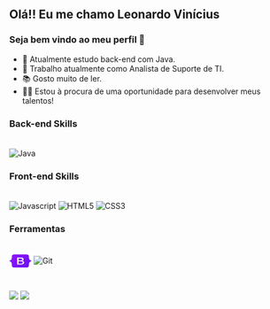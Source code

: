 ## Olá!! Eu me chamo Leonardo Vinícius 

### Seja bem vindo ao meu perfil 👋

- 🔭 Atualmente estudo back-end com Java.
- :briefcase: Trabalho atualmente como Analista de Suporte de TI.
- 📚 Gosto muito de ler.
- 👨‍💻 Estou à procura de uma oportunidade para desenvolver meus talentos!

### Back-end Skills
<div style="display: inline_block"><br>
   <img align="center" alt="Java" height="30" width="80" src="https://img.shields.io/badge/Java-ED8B00?style=for-the-badge&logo=java&logoColor=white"></>
</div>


### Front-end Skills
<div style="display: inline_block"><br>
  <img align="center" alt="Javascript" height="30" width="80" src="https://img.shields.io/badge/JavaScript-323330?style=for-the-badge&logo=javascript&logoColor=F7DF1E"></>
  <img align="center" alt="HTML5" height="30" width="80" src="https://img.shields.io/badge/HTML5-E34F26?style=for-the-badge&logo=html5&logoColor=white"></>
  <img align="center" alt="CSS3" height="30" width="80" src="https://img.shields.io/badge/CSS3-1572B6?style=for-the-badge&logo=css3&logoColor=white"></>
</div>


### Ferramentas
<div style="display: inline_block"></br>
  <img align="center" alt="Bootstrap" height="30" width="40" src="https://github.com/devicons/devicon/blob/master/icons/bootstrap/bootstrap-original.svg">
  <img align="center" alt="Git" height="30" width="40" src="https://raw.githubusercontent.com/Thomas-George-T/Thomas-George-T/master/assets/git.svg">
</div>

#

<div>
  	<a href = "mailto:leonardoviniciuswd@gmail.com"><img src="https://img.shields.io/badge/-Gmail-%23333?style=for-the-badge&logo=gmail&logoColor=white" target="_blank"></a>
 	<a href="https://www.linkedin.com/in/leonardoviniciuswd/" target="_blank"><img src="https://img.shields.io/badge/-LinkedIn-%230077B5?style=for-the-badge&logo=linkedin&logoColor=white" target="_blank"></a> 
</div>

<!-- https://media.giphy.com/media/3oriNLx3dUqFgVi86I/giphy.gif?cid=ecf05e47qub63oti6aevmdbjhyq7ynsiyvh1tvlc5bij968e&rid=giphy.gif&ct=g
